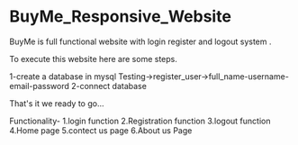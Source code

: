 # BuyMe_Responsive_Website
BuyMe is full functional website with login register and logout system .

To execute this website here are some steps.

1-create a database in mysql
Testing->register_user->full_name-username-email-password
2-connect database 

That's it we ready to go...

Functionality-
1.login function
2.Registration function
3.logout function
4.Home page
5.contect us page
6.About us Page








